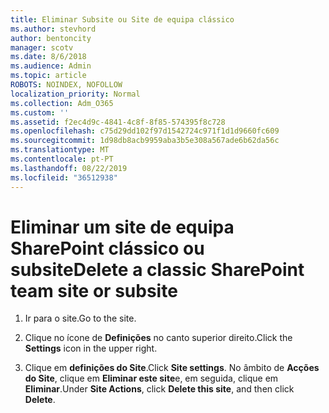 ```yaml
---
title: Eliminar Subsite ou Site de equipa clássico
ms.author: stevhord
author: bentoncity
manager: scotv
ms.date: 8/6/2018
ms.audience: Admin
ms.topic: article
ROBOTS: NOINDEX, NOFOLLOW
localization_priority: Normal
ms.collection: Adm_O365
ms.custom: ''
ms.assetid: f2ec4d9c-4841-4c8f-8f85-574395f8c728
ms.openlocfilehash: c75d29dd102f97d1542724c971f1d1d9660fc609
ms.sourcegitcommit: 1d98db8acb9959aba3b5e308a567ade6b62da56c
ms.translationtype: MT
ms.contentlocale: pt-PT
ms.lasthandoff: 08/22/2019
ms.locfileid: "36512938"
---
```

# <a name="delete-a-classic-sharepoint-team-site-or-subsite"></a><span data-ttu-id="41c40-102">Eliminar um site de equipa SharePoint clássico ou subsite</span><span class="sxs-lookup"><span data-stu-id="41c40-102">Delete a classic SharePoint team site or subsite</span></span>

1. <span data-ttu-id="41c40-103">Ir para o site.</span><span class="sxs-lookup"><span data-stu-id="41c40-103">Go to the site.</span></span>
    
2. <span data-ttu-id="41c40-104">Clique no ícone de **Definições** no canto superior direito.</span><span class="sxs-lookup"><span data-stu-id="41c40-104">Click the **Settings** icon in the upper right.</span></span> 
    
3. <span data-ttu-id="41c40-105">Clique em **definições do Site**.</span><span class="sxs-lookup"><span data-stu-id="41c40-105">Click **Site settings**.</span></span> <span data-ttu-id="41c40-106">No âmbito de **Acções do Site**, clique em **Eliminar este site**e, em seguida, clique em **Eliminar**.</span><span class="sxs-lookup"><span data-stu-id="41c40-106">Under **Site Actions**, click **Delete this site**, and then click **Delete**.</span></span>
    

